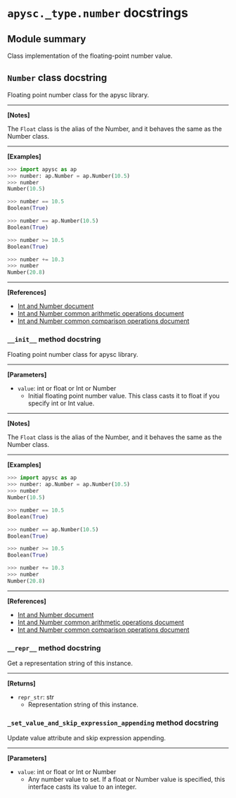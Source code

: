 # `apysc._type.number` docstrings

## Module summary

Class implementation of the floating-point number value.

## `Number` class docstring

Floating point number class for the apysc library.<hr>

**[Notes]**

The `Float` class is the alias of the Number, and it behaves the same as the Number class.<hr>

**[Examples]**

```py
>>> import apysc as ap
>>> number: ap.Number = ap.Number(10.5)
>>> number
Number(10.5)

>>> number == 10.5
Boolean(True)

>>> number == ap.Number(10.5)
Boolean(True)

>>> number >= 10.5
Boolean(True)

>>> number += 10.3
>>> number
Number(20.8)
```

<hr>

**[References]**

- [Int and Number document](https://simon-ritchie.github.io/apysc/int_and_number.html)
- [Int and Number common arithmetic operations document](https://simon-ritchie.github.io/apysc/int_and_number_arithmetic_operations.html)
- [Int and Number common comparison operations document](https://simon-ritchie.github.io/apysc/int_and_number_comparison_operations.html)

### `__init__` method docstring

Floating point number class for apysc library.<hr>

**[Parameters]**

- `value`: int or float or Int or Number
  - Initial floating point number value. This class casts it to float if you specify int or Int value.

<hr>

**[Notes]**

The `Float` class is the alias of the Number, and it behaves the same as the Number class.<hr>

**[Examples]**

```py
>>> import apysc as ap
>>> number: ap.Number = ap.Number(10.5)
>>> number
Number(10.5)

>>> number == 10.5
Boolean(True)

>>> number == ap.Number(10.5)
Boolean(True)

>>> number >= 10.5
Boolean(True)

>>> number += 10.3
>>> number
Number(20.8)
```

<hr>

**[References]**

- [Int and Number document](https://simon-ritchie.github.io/apysc/int_and_number.html)
- [Int and Number common arithmetic operations document](https://simon-ritchie.github.io/apysc/int_and_number_arithmetic_operations.html)
- [Int and Number common comparison operations document](https://simon-ritchie.github.io/apysc/int_and_number_comparison_operations.html)

### `__repr__` method docstring

Get a representation string of this instance.<hr>

**[Returns]**

- `repr_str`: str
  - Representation string of this instance.

### `_set_value_and_skip_expression_appending` method docstring

Update value attribute and skip expression appending.<hr>

**[Parameters]**

- `value`: int or float or Int or Number
  - Any number value to set. If a float or Number value is specified, this interface casts its value to an integer.